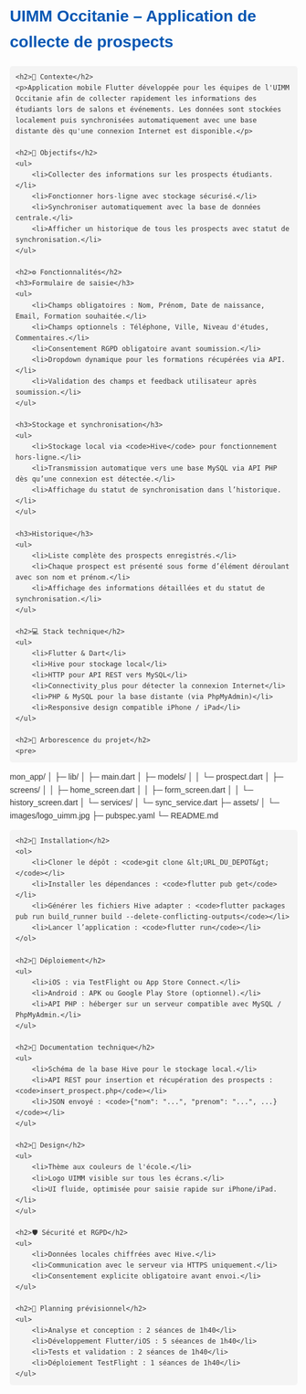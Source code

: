 <!DOCTYPE html>
<html lang="fr">
<head>
    <meta charset="UTF-8">
    <title>README - UIMM Occitanie Prospects App</title>
    <style>
        body { font-family: Arial, sans-serif; line-height: 1.6; margin: 20px; color: #333; }
        h1, h2, h3 { color: #0056b3; }
        code { background-color: #f4f4f4; padding: 2px 5px; border-radius: 4px; }
        pre { background-color: #f4f4f4; padding: 10px; border-radius: 5px; overflow-x: auto; }
        ul { margin-left: 20px; }
        li { margin-bottom: 8px; }
        a { color: #0056b3; text-decoration: none; }
        a:hover { text-decoration: underline; }
    </style>
</head>
<body>
    <h1>UIMM Occitanie – Application de collecte de prospects</h1>

    <h2>📌 Contexte</h2>
    <p>Application mobile Flutter développée pour les équipes de l'UIMM Occitanie afin de collecter rapidement les informations des étudiants lors de salons et événements. Les données sont stockées localement puis synchronisées automatiquement avec une base distante dès qu'une connexion Internet est disponible.</p>

    <h2>🎯 Objectifs</h2>
    <ul>
        <li>Collecter des informations sur les prospects étudiants.</li>
        <li>Fonctionner hors-ligne avec stockage sécurisé.</li>
        <li>Synchroniser automatiquement avec la base de données centrale.</li>
        <li>Afficher un historique de tous les prospects avec statut de synchronisation.</li>
    </ul>

    <h2>⚙️ Fonctionnalités</h2>
    <h3>Formulaire de saisie</h3>
    <ul>
        <li>Champs obligatoires : Nom, Prénom, Date de naissance, Email, Formation souhaitée.</li>
        <li>Champs optionnels : Téléphone, Ville, Niveau d'études, Commentaires.</li>
        <li>Consentement RGPD obligatoire avant soumission.</li>
        <li>Dropdown dynamique pour les formations récupérées via API.</li>
        <li>Validation des champs et feedback utilisateur après soumission.</li>
    </ul>

    <h3>Stockage et synchronisation</h3>
    <ul>
        <li>Stockage local via <code>Hive</code> pour fonctionnement hors-ligne.</li>
        <li>Transmission automatique vers une base MySQL via API PHP dès qu’une connexion est détectée.</li>
        <li>Affichage du statut de synchronisation dans l’historique.</li>
    </ul>

    <h3>Historique</h3>
    <ul>
        <li>Liste complète des prospects enregistrés.</li>
        <li>Chaque prospect est présenté sous forme d’élément déroulant avec son nom et prénom.</li>
        <li>Affichage des informations détaillées et du statut de synchronisation.</li>
    </ul>

    <h2>💻 Stack technique</h2>
    <ul>
        <li>Flutter & Dart</li>
        <li>Hive pour stockage local</li>
        <li>HTTP pour API REST vers MySQL</li>
        <li>Connectivity_plus pour détecter la connexion Internet</li>
        <li>PHP & MySQL pour la base distante (via PhpMyAdmin)</li>
        <li>Responsive design compatible iPhone / iPad</li>
    </ul>

    <h2>📂 Arborescence du projet</h2>
    <pre>
mon_app/
│
├─ lib/
│   ├─ main.dart
│   ├─ models/
│   │   └─ prospect.dart
│   ├─ screens/
│   │   ├─ home_screen.dart
│   │   ├─ form_screen.dart
│   │   └─ history_screen.dart
│   └─ services/
│       └─ sync_service.dart
├─ assets/
│   └─ images/logo_uimm.jpg
├─ pubspec.yaml
└─ README.md
    </pre>

    <h2>🚀 Installation</h2>
    <ol>
        <li>Cloner le dépôt : <code>git clone &lt;URL_DU_DEPOT&gt;</code></li>
        <li>Installer les dépendances : <code>flutter pub get</code></li>
        <li>Générer les fichiers Hive adapter : <code>flutter packages pub run build_runner build --delete-conflicting-outputs</code></li>
        <li>Lancer l’application : <code>flutter run</code></li>
    </ol>

    <h2>🔧 Déploiement</h2>
    <ul>
        <li>iOS : via TestFlight ou App Store Connect.</li>
        <li>Android : APK ou Google Play Store (optionnel).</li>
        <li>API PHP : héberger sur un serveur compatible avec MySQL / PhpMyAdmin.</li>
    </ul>

    <h2>📄 Documentation technique</h2>
    <ul>
        <li>Schéma de la base Hive pour le stockage local.</li>
        <li>API REST pour insertion et récupération des prospects : <code>insert_prospect.php</code></li>
        <li>JSON envoyé : <code>{"nom": "...", "prenom": "...", ...}</code></li>
    </ul>

    <h2>🎨 Design</h2>
    <ul>
        <li>Thème aux couleurs de l'école.</li>
        <li>Logo UIMM visible sur tous les écrans.</li>
        <li>UI fluide, optimisée pour saisie rapide sur iPhone/iPad.</li>
    </ul>

    <h2>🛡️ Sécurité et RGPD</h2>
    <ul>
        <li>Données locales chiffrées avec Hive.</li>
        <li>Communication avec le serveur via HTTPS uniquement.</li>
        <li>Consentement explicite obligatoire avant envoi.</li>
    </ul>

    <h2>📅 Planning prévisionnel</h2>
    <ul>
        <li>Analyse et conception : 2 séances de 1h40</li>
        <li>Développement Flutter/iOS : 5 séeances de 1h40</li>
        <li>Tests et validation : 2 séances de 1h40</li>
        <li>Déploiement TestFlight : 1 séances de 1h40</li>
    </ul>

</body>
</html>
